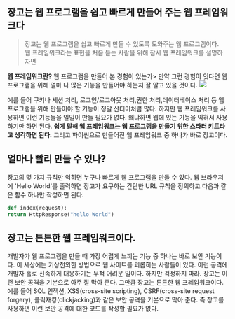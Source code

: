## 장고는 웹 프로그램을 쉽고 빠르게 만들어 주는 웹 프레임워크다
> 장고는 웹 프로그램을 쉽고 빠르게 만들 수 있도록 도와주는 웹 프로그램이다.  
> 웹 프레임워크라는 표현을 처음 듣는 사람을 위해 잠시 웹 프레임워크를 설명하자면

**웹 프레임워크란?**
웹 프로그램을 만들어 본 경험이 있는가> 만약 그런 경험이 잇다면 웹 프로그램을 위해 얼마 나 많은 기능을 만들어야 하는지 잘 알고 있을 것이다.
![](https://wikidocs.net/images/page/78004/O_1-01_1.png)

예를 들어 쿠키나 세션 처리, 로그인/로그아웃 처리,권한 처리,데이터베이스 처리 등 웹 프로그램을 위해 만들어야 할 기능이 정말 산더미처럼 많다. 하지만 웹  프레임워크를 사용하면 이런 기능들을 일일이 만들 필요가 없다. 왜냐하면 웹에 있는  기능을 익혀서 사용하기만 하면 된다. **쉽게 말해 웹 프레임워크는 웹 프로그램을   만들기 위한 스타터 키트라고 생각하면 된다.** 그리고 파이썬으로 만들어진 웹  프레임워크 중 하나가 바로 장고이다.  

## 얼마나 빨리 만들 수 있나?
장고의 몇 가지 규칙만 익히면 누구나 빠르게 웹 프로그램을 만들 수 있다. 웹   브라우저에 'Hello World'를 출력하면 장고가 요구하는 간단한 URL 규칙을 정의하고 다음과 같은 함수 하나만 작성하면 된다.

```python
def index(request):
return HttpResponse("hello World")
```

## 장고는 튼튼한 웹 프레임워크이다.
개발자가 웹 프로그램을 만들 때 가장 어렵게 느끼는 기능 중 하나는 바로 보안 기능이다. 이 세상에는 기상천외한 방법으로 웹 사이트를 괴롭히는 사람들이 있다.
이런 공격에 개발자 홀로 신속하게 대응하기는 무척 어려운 일이다. 하지만 걱정하지 마라. 장고는 이런 보안 공격을 기본으로 아주 잘 막아 준다. 그만큼 장고는 튼튼한 웹 프레임워크이다. 예를 들어 SQL 인젝션, XSS(cross-site scripting), CSRF(cross-site request forgery), 클릭재킹(clickjacking)과 같은 보안 공격을 기본으로 막아 준다.
즉 장고를 사용하면 이런 보안 공격에 대한 코드를 작성할 필요가 없다.
